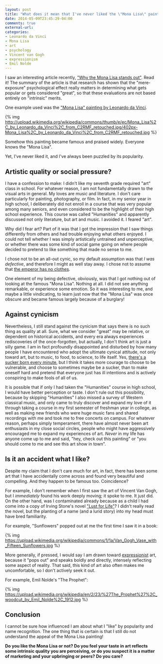```yaml
---
layout: post
title: "What does it mean that I've never liked the \"Mona Lisa\" painting?"
date: 2014-05-09T23:45:29-04:00
comments: true
external-url: 
categories:
- Leonardo da Vinci
- Mona Lisa
- art
- psychology
- Vincent van Gogh
- expressionism
- Emil Nolde
---
```

I saw an interesting article recently, ["Why the Mona Lisa stands out"](http://moreintelligentlife.com/content/ideas/ian-leslie/overexposed-works-art). Read it! The summary of the article is that research has shown that the "mere-exposure" psychological effect really matters in determining what gets popular or gets considered "great", so that these evaluations are not based entirely on "intrinsic" merits.

One example used was the ["Mona Lisa" painting by Leonardo da Vinci](http://en.wikipedia.org/wiki/Mona_Lisa).

{% img http://upload.wikimedia.org/wikipedia/commons/thumb/e/ec/Mona_Lisa%2C_by_Leonardo_da_Vinci%2C_from_C2RMF_retouched.jpg/402px-Mona_Lisa%2C_by_Leonardo_da_Vinci%2C_from_C2RMF_retouched.jpg %}

Somehow this painting became famous and praised widely. Everyone knows the "Mona Lisa".

Yet, I've never liked it, and I've always been puzzled by its popularity.

<!--more-->

## Artistic quality or social pressure?

I have a confession to make: I didn't like my seventh grade required "art" class in school. For whatever reason, I am not fundamentally drawn to the visual arts in general. My loves are music and literature. I don't care particularly for painting, photography, or film. In fact, in my senior year in high school, I deliberately did not enroll in a course that was very popular among many seniors, and even considered to be the highlight of their high school experience. This course was called "Humanities" and apparently discussed not only literature, but art and music. I avoided it. I feared "art".

Why did I fear art? Part of it was that I got the impression that I saw things differently from others and had trouble enjoying what others enjoyed. I could not tell whether I was simply artistically untrained and unperceptive, or whether there was some kind of social game going on where people decided to pretend to like something that made no sense to me.

I chose not to be an all-out cynic, so my default assumption was that *I was defective*, and therefore I might as well stay away. I chose not to assume that [the emperor has no clothes](http://en.wikipedia.org/wiki/The_Emperor%27s_New_Clothes).

One element of my being defective, obviously, was that I got nothing out of looking at the famous "Mona Lisa". Nothing at all. I did not see anything remarkable, or experience some emotion. So it was interesting to me, and maybe a little vindicating, to learn just now that the "Mona Lisa" was once obscure and became famous largely because of a burglary!

## Against cynicism

Nevertheless, I still stand against the cynicism that says there is no such thing as quality at all. Sure, what we consider "great" may be relative, or dependent on historical accidents, and every era always experiences rediscoveries of the once-forgotten, but actually, I don't think art is just a silly game. I am in fact profoundly disappointed and disturbed by how many people I have encountered who adopt the ultimate cynical attitude, not only toward art, but to music, to food, to science, to life itself. Yes, [there's a sucker born every minute](http://en.wikipedia.org/wiki/There%27s_a_sucker_born_every_minute), but I think it takes more courage to choose to be vulnerable, and choose to sometimes maybe be a sucker, than to make oneself hard and pretend that everyone just has ill intentions and is actively conspiring to make fools of all of us.

It is possible that if only I had taken the "Humanities" course in high school, I would have better perception or taste. I don't rule out this possibility, because by skipping "Humanities" I also missed a survey of Western classical music, and only came to truly discover and expand my love of it through taking a course in my first semester of freshman year in college, as well as making new friends who were huge music fans and shared recordings with me and took me to free concerts on campus. For whatever reason, perhaps simply temperament, there have almost never been art enthusiasts in my close social circles, people who might have aggressively encouraged me to expand my experiences of art. *Never* in my life has anyone come up to me and said, "hey, check out this painting" or "you should come to me and see this art show in town".

## Is it an accident what I like?

Despite my claim that I don't care much for art, in fact, there has been some art that I have accidentally come across and found very beautiful and compelling. And they happen to be famous too. Coincidence?

For example, I don't remember when I first saw the art of Vincent Van Gogh, but I *immediately* found his work deeply moving; it spoke to me. It just did. On the other hand, was I contaminated already because as a child I had come into a copy of Irving Stone's novel ["Lust for Life"](http://en.wikipedia.org/wiki/Lust_for_Life_%28novel%29)? I didn't really read the novel, but the planting of a name (and a lurid story) into my head must have bred familiarity.

For example, "Sunflowers" popped out at me the first time I saw it in a book:

{% img https://upload.wikimedia.org/wikipedia/commons/1/1a/Van_Gogh_Vase_with_Fifteen_Sunflowers.jpg %}

More generally, if pressed, I would say I am drawn toward [expressionist](http://www.artyfactory.com/art_appreciation/art_movements/expressionism.htm) art, because it "pops out" and speaks boldly and directly, intensely reflecting some aspect of reality. That said, this kind of art also often makes me uncomfortable, so I don't actively seek it out.

For example, Emil Nolde's "The Prophet":

{% img https://upload.wikimedia.org/wikipedia/en/2/23/%27The_Prophet%27%2C_woodcut_by_Emil_Nolde%2C_1912.jpg %}

## Conclusion

I cannot be sure how influenced I am about what I "like" by popularity and name recognition. The one thing that is certain is that I still do not understand the appeal of the Mona Lisa painting!

**Do you like the Mona Lisa or not? Do you feel your taste in art reflects some intrinsic quality you are perceiving, or do you suspect it is a matter of marketing and your upbringing or peers? Do you care?**
